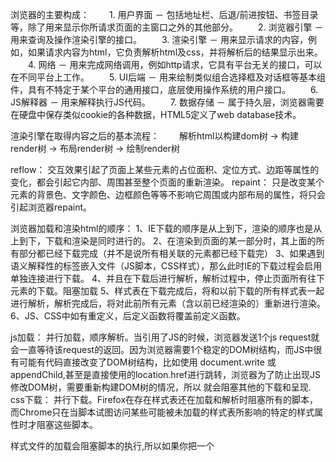 浏览器的主要构成：
　　1. 用户界面 － 包括地址栏、后退/前进按钮、书签目录等，除了用来显示你所请求页面的主窗口之外的其他部分。
　　2. 浏览器引擎 － 用来查询及操作渲染引擎的接口。
　　3. 渲染引擎 － 用来显示请求的内容，例如，如果请求内容为html，它负责解析html及css，并将解析后的结果显示出来。
　　4. 网络 － 用来完成网络调用，例如http请求，它具有平台无关的接口，可以在不同平台上工作。
　　5. UI后端 － 用来绘制类似组合选择框及对话框等基本组件，具有不特定于某个平台的通用接口，底层使用操作系统的用户接口。
　　6. JS解释器 － 用来解释执行JS代码。
　　7. 数据存储 － 属于持久层，浏览器需要在硬盘中保存类似cookie的各种数据，HTML5定义了web database技术。

渲染引擎在取得内容之后的基本流程：
　　解析html以构建dom树 -> 构建render树 -> 布局render树 -> 绘制render树


reflow：
	交互效果引起了页面上某些元素的占位面积、定位方式、边距等属性的变化，都会引起它内部、周围甚至整个页面的重新渲染。
repaint：
	只是改变某个元素的背景色、文字颜色、边框颜色等等不影响它周围或内部布局的属性，将只会引起浏览器repaint。



浏览器加载和渲染html的顺序：
	1、IE下载的顺序是从上到下，渲染的顺序也是从上到下，下载和渲染是同时进行的。
	2、在渲染到页面的某一部分时，其上面的所有部分都已经下载完成（并不是说所有相关联的元素都已经下载完）
	3、如果遇到语义解释性的标签嵌入文件（JS脚本，CSS样式），那么此时IE的下载过程会启用单独连接进行下载。
	4、并且在下载后进行解析，解析过程中，停止页面所有往下元素的下载。阻塞加载
	5、样式表在下载完成后，将和以前下载的所有样式表一起进行解析，解析完成后，将对此前所有元素（含以前已经渲染的）重新进行渲染。
	6、JS、CSS中如有重定义，后定义函数将覆盖前定义函数。




js加载：
	并行加载，顺序解析。当引用了JS的时候，浏览器发送1个js request就会一直等待该request的返回。因为浏览器需要1个稳定的DOM树结构，而JS中很有可能有代码直接改变了DOM树结构，比如使用 document.write 或 appendChild,甚至是直接使用的location.href进行跳转，浏览器为了防止出现JS修改DOM树，需要重新构建DOM树的情况，所以 就会阻塞其他的下载和呈现.
css下载：
	并行下载。Firefox在存在样式表还在加载和解析时阻塞所有的脚本，而Chrome只在当脚本试图访问某些可能被未加载的样式表所影响的特定的样式属性时才阻塞这些脚本。

样式文件的加载会阻塞脚本的执行,所以如果你把一个<script>元素放在了一个<link rel="stylesheet" ...>后面,如果页面没有完成解析,则DOMContentLoaded事件不会触发,直到样式文件加载完成之后.






















